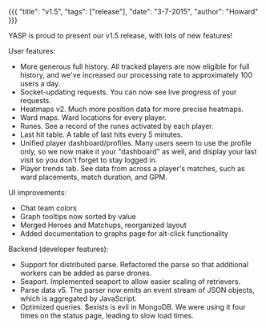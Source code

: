 {{{
  "title": "v1.5",
  "tags": ["release"],
  "date": "3-7-2015",
  "author": "Howard"
}}}

YASP is proud to present our v1.5 release, with lots of new features!

<!--more-->

User features:
* More generous full history.  All tracked players are now eligible for full history, and we've increased our processing rate to approximately 100 users a day.
* Socket-updating requests.  You can now see live progress of your requests.
* Heatmaps v2.  Much more position data for more precise heatmaps.
* Ward maps.  Ward locations for every player.
* Runes.  See a record of the runes activated by each player.
* Last hit table.  A table of last hits every 5 minutes.
* Unified player dashboard/profiles.  Many users seem to use the profile only, so we now make it your "dashboard" as well, and display your last visit so you don't forget to stay logged in.
* Player trends tab.  See data from across a player's matches, such as ward placements, match duration, and GPM.

UI improvements:
* Chat team colors
* Graph tooltips now sorted by value
* Merged Heroes and Matchups, reorganized layout
* Added documentation to graphs page for alt-click functionality

Backend (developer features):
* Support for distributed parse.  Refactored the parse so that additional workers can be added as parse drones.
* Seaport.  Implemented seaport to allow easier scaling of retrievers.
* Parse data v5.  The parser now emits an event stream of JSON objects, which is aggregated by JavaScript.
* Optimized queries.  $exists is evil in MongoDB.  We were using it four times on the status page, leading to slow load times.